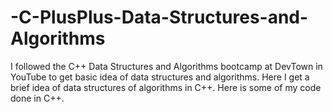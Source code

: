 # -C-PlusPlus-Data-Structures-and-Algorithms
I followed the C++ Data Structures and Algorithms bootcamp at DevTown in YouTube to get basic idea of data structures and algorithms. Here I get a brief idea of data structures of algorithms in C++. Here is some of my code done in C++.
